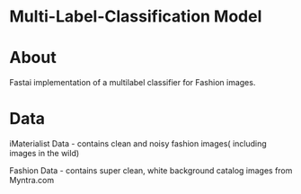 # Multi-Label-Classification Model
# About

Fastai implementation of a multilabel classifier for Fashion images.

# Data

iMaterialist Data - contains clean and noisy fashion images( including images in the wild)

Fashion Data - contains super clean, white background catalog images from Myntra.com

